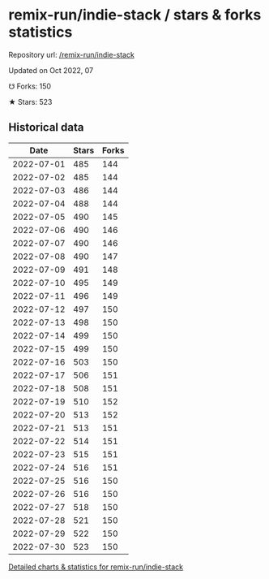 # remix-run/indie-stack / stars & forks statistics

Repository url: [/remix-run/indie-stack](https://github.com/remix-run/indie-stack)

Updated on Oct 2022, 07

☋ Forks: 150

★ Stars: 523

## Historical data
| Date | Stars | Forks |
|------|-------|-------|
| 2022-07-01 | 485 | 144 | 
| 2022-07-02 | 485 | 144 | 
| 2022-07-03 | 486 | 144 | 
| 2022-07-04 | 488 | 144 | 
| 2022-07-05 | 490 | 145 | 
| 2022-07-06 | 490 | 146 | 
| 2022-07-07 | 490 | 146 | 
| 2022-07-08 | 490 | 147 | 
| 2022-07-09 | 491 | 148 | 
| 2022-07-10 | 495 | 149 | 
| 2022-07-11 | 496 | 149 | 
| 2022-07-12 | 497 | 150 | 
| 2022-07-13 | 498 | 150 | 
| 2022-07-14 | 499 | 150 | 
| 2022-07-15 | 499 | 150 | 
| 2022-07-16 | 503 | 150 | 
| 2022-07-17 | 506 | 151 | 
| 2022-07-18 | 508 | 151 | 
| 2022-07-19 | 510 | 152 | 
| 2022-07-20 | 513 | 152 | 
| 2022-07-21 | 513 | 151 | 
| 2022-07-22 | 514 | 151 | 
| 2022-07-23 | 515 | 151 | 
| 2022-07-24 | 516 | 151 | 
| 2022-07-25 | 516 | 150 | 
| 2022-07-26 | 516 | 150 | 
| 2022-07-27 | 518 | 150 | 
| 2022-07-28 | 521 | 150 | 
| 2022-07-29 | 522 | 150 | 
| 2022-07-30 | 523 | 150 | 


[Detailed charts & statistics for remix-run/indie-stack](https://reviewgithub.com/rep/remix-run/indie-stack)
